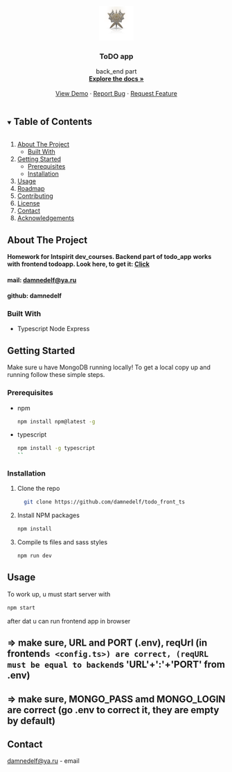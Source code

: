 <br />
<p align="center">
  <a href="https://github.com/damnedelf/todo_back_express_mongo_ts.git">
    <img src="assets/img/logo.png" alt="Logo" width="80" height="80">
  </a>

  <h3 align="center">ToDO app</h3>

  <p align="center">
   back_end part
    <br />
    <a href="https://github.com/damnedelf/todo_back_express_mongo_ts.git"><strong>Explore the docs »</strong></a>
    <br />
    <br />
    <a href="https://github.com/damnedelf/todo_back_express_mongo_ts.git">View Demo</a>
    ·
    <a href="https://github.com/damnedelf/todo_back_express_mongo_ts.git/issues">Report Bug</a>
    ·
    <a href="https://github.com/damnedelf/todo_back_express_mongo_ts.git/issues">Request Feature</a>
  </p>
</p>

<details open="open">
  <summary><h2 style="display: inline-block">Table of Contents</h2></summary>
  <ol>
    <li>
      <a href="#about-the-project">About The Project</a>
      <ul>
        <li><a href="#built-with">Built With</a></li>
      </ul>
    </li>
    <li>
      <a href="#getting-started">Getting Started</a>
      <ul>
        <li><a href="#prerequisites">Prerequisites</a></li>
        <li><a href="#installation">Installation</a></li>
      </ul>
    </li>
    <li><a href="#usage">Usage</a></li>
    <li><a href="#roadmap">Roadmap</a></li>
    <li><a href="#contributing">Contributing</a></li>
    <li><a href="#license">License</a></li>
    <li><a href="#contact">Contact</a></li>
    <li><a href="#acknowledgements">Acknowledgements</a></li>
  </ol>
</details>

## About The Project

  <a href="https://github.com/damnedelf/todo_back_express_mongo_ts.git">

  </a>

**Homework for Intspirit dev_courses. Backend part of todo_app**
**works with frontend todoapp. Look here, to get it: <a href="https://github.com/damnedelf/todo_front_ts.git">Click</a>**

#### mail: damnedelf@ya.ru

#### github: damnedelf

### Built With

- Typescript Node Express

## Getting Started

Make sure u have MongoDB running locally! To get a local copy up and running follow these simple steps.

### Prerequisites

- npm
  ```sh
  npm install npm@latest -g
  ```
- typescript
  ```sh
  npm install -g typescript
  ``
  ```

### Installation

1. Clone the repo
   ```sh
     git clone https://github.com/damnedelf/todo_front_ts
   ```
2. Install NPM packages
   ```sh
   npm install
   ```
3. Compile ts files and sass styles
   ```sh
   npm run dev
   ```

## Usage

To work up, u must start server with

```sh
npm start
```

after dat u can run frontend app in browser

## => make sure, URL and PORT (.env), reqUrl (in frontend`s <config.ts>) are correct, (reqURL must be equal to backend`s 'URL'+':'+'PORT' from .env)

## => make sure, MONGO_PASS amd MONGO_LOGIN are correct (go .env to correct it, they are empty by default)

## Contact

damnedelf@ya.ru - email

[contributors-shield]: https://img.shields.io/github/contributors/github_username/repo.svg?style=for-the-badge
[contributors-url]: https://github.com/github_username/repo/graphs/contributors
[forks-shield]: https://img.shields.io/github/forks/github_username/repo.svg?style=for-the-badge
[forks-url]: https://github.com/github_username/repo/network/members
[stars-shield]: https://img.shields.io/github/stars/github_username/repo.svg?style=for-the-badge
[stars-url]: https://github.com/github_username/repo/stargazers
[issues-shield]: https://img.shields.io/github/issues/github_username/repo.svg?style=for-the-badge
[issues-url]: https://github.com/github_username/repo/issues
[license-shield]: https://img.shields.io/github/license/github_username/repo.svg?style=for-the-badge
[license-url]: https://github.com/github_username/repo/blob/master/LICENSE.txt
[linkedin-shield]: https://img.shields.io/badge/-LinkedIn-black.svg?style=for-the-badge&logo=linkedin&colorB=555
[linkedin-url]: https://linkedin.com/in/github_username
